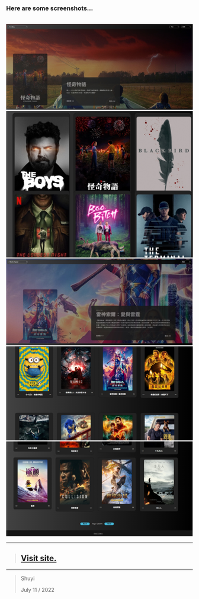 ### Here are some screenshots...

<br>

<img src="./assets/1.jpg">
<img src="./assets/2.jpg">
<img src="./assets/3.jpg">
<img src="./assets/4.jpg">
<img src="./assets/5.jpg">

<br>

---

> ## [Visit site.](https://tmdb-dagmawibabi.vercel.app/)

---

> Shuyi
>
> July 11 / 2022
